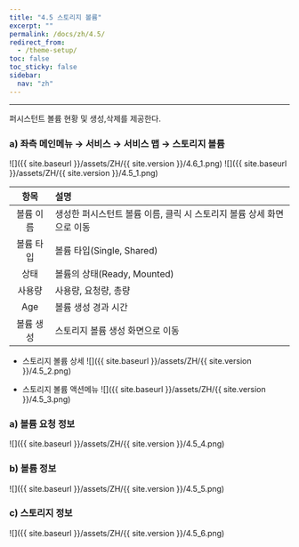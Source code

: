 ```yaml
---
title: "4.5 스토리지 볼륨"
excerpt: ""
permalink: /docs/zh/4.5/
redirect_from:
  - /theme-setup/
toc: false
toc_sticky: false
sidebar:
  nav: "zh"
---
```


---
퍼시스턴트 볼륨 현황 및 생성,삭제를 제공한다.

### a\) 좌측 메인메뉴 → 서비스 → 서비스 맵 → 스토리지 볼륨
![]({{ site.baseurl }}/assets/ZH/{{ site.version }}/4.6_1.png)
![]({{ site.baseurl }}/assets/ZH/{{ site.version }}/4.5_1.png)

| **항목** | **설명**                                    |
| :----: | :---------------------------------------- |
| 볼륨 이름  | 생성한 퍼시스턴트 볼륨 이름, 클릭 시 스토리지 볼륨 상세 화면으로 이동 |
| 볼륨 타입  | 볼륨 타입(Single, Shared)                     |
|   상태   | 볼륨의 상태(Ready, Mounted)                    |
|  사용량   | 사용량, 요청량, 총량                              |
|  Age   | 볼륨 생성 경과 시간                               |
|  볼륨 생성 | 스토리지 볼륨 생성 화면으로 이동                       |

* 스토리지 볼륨 상세
![]({{ site.baseurl }}/assets/ZH/{{ site.version }}/4.5_2.png)

* 스토리지 볼륨 액션메뉴
![]({{ site.baseurl }}/assets/ZH/{{ site.version }}/4.5_3.png)

### a\) 볼륨 요청 정보
![]({{ site.baseurl }}/assets/ZH/{{ site.version }}/4.5_4.png)

### b\) 볼륨 정보
![]({{ site.baseurl }}/assets/ZH/{{ site.version }}/4.5_5.png)

### c\) 스토리지 정보
![]({{ site.baseurl }}/assets/ZH/{{ site.version }}/4.5_6.png)
